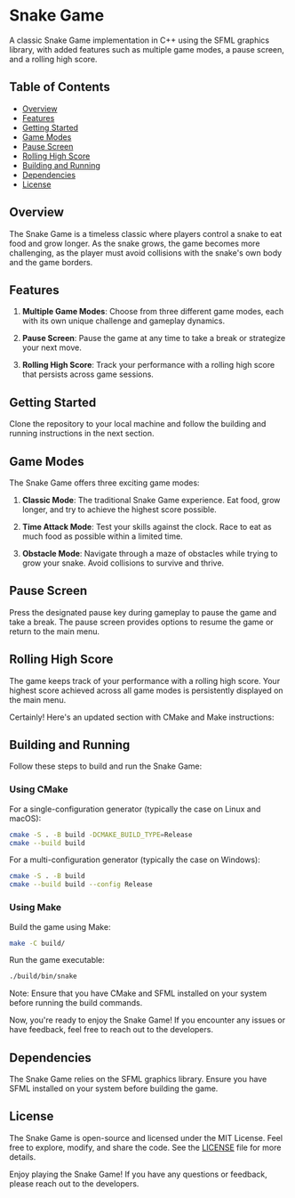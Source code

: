 # Snake Game

A classic Snake Game implementation in C++ using the SFML graphics library, with added features such as multiple game modes, a pause screen, and a rolling high score.

## Table of Contents

- [Overview](#overview)
- [Features](#features)
- [Getting Started](#getting-started)
- [Game Modes](#game-modes)
- [Pause Screen](#pause-screen)
- [Rolling High Score](#rolling-high-score)
- [Building and Running](#building-and-running)
- [Dependencies](#dependencies)
- [License](#license)

## Overview

The Snake Game is a timeless classic where players control a snake to eat food and grow longer. As the snake grows, the game becomes more challenging, as the player must avoid collisions with the snake's own body and the game borders.

## Features

1. **Multiple Game Modes**: Choose from three different game modes, each with its own unique challenge and gameplay dynamics.

2. **Pause Screen**: Pause the game at any time to take a break or strategize your next move.

3. **Rolling High Score**: Track your performance with a rolling high score that persists across game sessions.

## Getting Started

Clone the repository to your local machine and follow the building and running instructions in the next section.

## Game Modes

The Snake Game offers three exciting game modes:

1. **Classic Mode**: The traditional Snake Game experience. Eat food, grow longer, and try to achieve the highest score possible.

2. **Time Attack Mode**: Test your skills against the clock. Race to eat as much food as possible within a limited time.

3. **Obstacle Mode**: Navigate through a maze of obstacles while trying to grow your snake. Avoid collisions to survive and thrive.

## Pause Screen

Press the designated pause key during gameplay to pause the game and take a break. The pause screen provides options to resume the game or return to the main menu.

## Rolling High Score

The game keeps track of your performance with a rolling high score. Your highest score achieved across all game modes is persistently displayed on the main menu.

Certainly! Here's an updated section with CMake and Make instructions:

## Building and Running

Follow these steps to build and run the Snake Game:

### Using CMake

For a single-configuration generator (typically the case on Linux and macOS):

```bash
cmake -S . -B build -DCMAKE_BUILD_TYPE=Release
cmake --build build
```

For a multi-configuration generator (typically the case on Windows):

```bash
cmake -S . -B build
cmake --build build --config Release
```

### Using Make

Build the game using Make:

```bash
make -C build/
```

Run the game executable:

```bash
./build/bin/snake
```

Note: Ensure that you have CMake and SFML installed on your system before running the build commands.

Now, you're ready to enjoy the Snake Game! If you encounter any issues or have feedback, feel free to reach out to the developers.

## Dependencies

The Snake Game relies on the SFML graphics library. Ensure you have SFML installed on your system before building the game.

## License

The Snake Game is open-source and licensed under the MIT License. Feel free to explore, modify, and share the code. See the [LICENSE](LICENSE) file for more details.

Enjoy playing the Snake Game! If you have any questions or feedback, please reach out to the developers.
